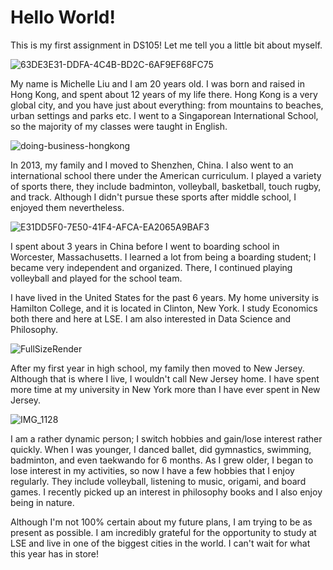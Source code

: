# Hello World!
This is my first assignment in DS105! Let me tell you a little bit about myself.

![63DE3E31-DDFA-4C4B-BD2C-6AF9EF68FC75](https://user-images.githubusercontent.com/92088621/139145970-4ed03310-dc86-4c1d-9ce0-9d1e50c13b33.JPG)

My name is Michelle Liu and I am 20 years old. I was born and raised in Hong Kong, and spent about 12 years of my life there. Hong Kong is a very global city, and you have just about everything: from mountains to beaches, urban settings and parks etc. I went to a Singaporean International School, so the majority of my classes were taught in English.

![doing-business-hongkong](https://user-images.githubusercontent.com/92088621/139282477-1bfd942b-25f1-46ed-b87e-53b33b46358a.jpeg)

In 2013, my family and I moved to Shenzhen, China. I also went to an international school there under the American curriculum. I played a variety of sports there, they include badminton, volleyball, basketball, touch rugby, and track. Although I didn't pursue these sports after middle school, I enjoyed them nevertheless. 

![E31DD5F0-7E50-41F4-AFCA-EA2065A9BAF3](https://user-images.githubusercontent.com/92088621/139284178-f0147768-3343-489c-ba0b-b5599590f9b1.JPG)

I spent about 3 years in China before I went to boarding school in Worcester, Massachusetts. I learned a lot from being a boarding student; I became very independent and organized. There, I continued playing volleyball and played for the school team.



I have lived in the United States for the past 6 years. My home university is Hamilton College, and it is located in Clinton, New York. I study Economics both there and here at LSE. I am also interested in Data Science and Philosophy.

![FullSizeRender](https://user-images.githubusercontent.com/92088621/139146439-09a6042b-859b-4a1c-b9cf-f41151f983fd.JPG)

After my first year in high school, my family then moved to New Jersey. Although that is where I live, I wouldn't call New Jersey home. I have spent more time at my university in New York more than I have ever spent in New Jersey.

![IMG_1128](https://user-images.githubusercontent.com/92088621/139146874-b12e25d5-93b1-4bd3-9357-2f9b1cff6b98.jpg)

I am a rather dynamic person; I switch hobbies and gain/lose interest rather quickly. When I was younger, I danced ballet, did gymnastics, swimming, badminton, and even taekwando for 6 months. As I grew older, I began to lose interest in my activities, so now I have a few hobbies that I enjoy regularly. They include volleyball, listening to music, origami, and board games. I recently picked up an interest in philosophy books and I also enjoy being in nature. 

Although I'm not 100% certain about my future plans, I am trying to be as present as possible. I am incredibly grateful for the opportunity to study at LSE and live in one of the biggest cities in the world. I can't wait for what this year has in store!
